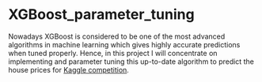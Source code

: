 # XGBoost_parameter_tuning
Nowadays XGBoost is considered to be one of the most advanced algorithms in machine learning which gives highly accurate predictions when tuned properly. Hence, in this project I will concentrate on implementing and parameter tuning this up-to-date algorithm to predict the house prices for [Kaggle competition](https://www.kaggle.com/c/house-prices-advanced-regression-techniques).
